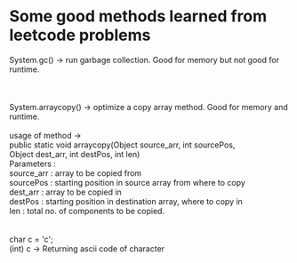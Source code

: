 # Some good methods learned from leetcode problems

System.gc() -> run garbage collection. Good for memory but not good for runtime. <br>
 <br>
 <br>
 <br>
System.arraycopy() -> optimize a copy array method. Good for memory and runtime. <br>
 <br>
usage of method -> <br>
public static void arraycopy(Object source_arr, int sourcePos, <br>
                            Object dest_arr, int destPos, int len)<br>
Parameters : <br>
source_arr : array to be copied from<br>
sourcePos : starting position in source array from where to copy<br>
dest_arr : array to be copied in<br>
destPos : starting position in destination array, where to copy in<br>
len : total no. of components to be copied.<br>
<br>
<br>
char c = 'c';<br>
(int) c -> Returning ascii code of character<br>
